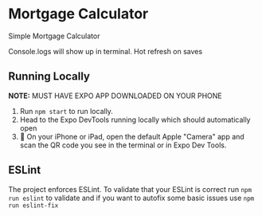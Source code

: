 # Mortgage Calculator

Simple Mortgage Calculator

Console.logs will show up in terminal. Hot refresh on saves

## Running Locally
**NOTE:** MUST HAVE EXPO APP DOWNLOADED ON YOUR PHONE

1. Run `npm start` to run locally.
2. Head to the Expo DevTools running locally which should automatically open
3. 🍎 On your iPhone or iPad, open the default Apple "Camera" app and scan the QR code you see in the terminal or in Expo Dev Tools.

## ESLint
The project enforces ESLint. To validate that your ESLint is correct run `npm run eslint` to validate 
and if you want to autofix some basic issues use `npm run eslint-fix`
